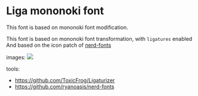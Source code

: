 # Liga mononoki font

This font is based on mononoki font modification.

This font is based on mononoki font transformation, with `ligatures` enabled
And based on the icon patch of [nerd-fonts](https://github.com/ryanoasis/nerd-fonts)

images:
![](images/ligatures.png)

tools:

- https://github.com/ToxicFrog/Ligaturizer
- https://github.com/ryanoasis/nerd-fonts
